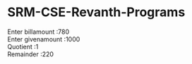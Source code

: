 # SRM-CSE-Revanth-Programs

Enter billamount :780</br>
Enter givenamount :1000 </br>
Quotient :1 </br>
Remainder :220 </br>
